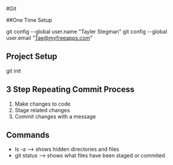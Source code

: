 #Git

##One Time Setup

 git config --global user.name "Tayler Stegman"
 git config --global user.email "Tae@myfreeapps.com"


## Project Setup

git init


## 3 Step Repeating Commit Process
1. Make changes to code
2. Stage related changes
3. Commit changes with a message










## Commands

* ls -a  --> shows hidden directories and files
* git status --> shows what files have been staged or commited
